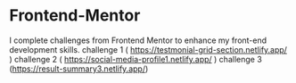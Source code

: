 # Frontend-Mentor
I complete challenges from Frontend Mentor to enhance my front-end development skills.
challenge 1 ( https://testmonial-grid-section.netlify.app/ )
challenge 2 ( https://social-media-profile1.netlify.app/ )
challenge 3 (https://result-summary3.netlify.app/)
